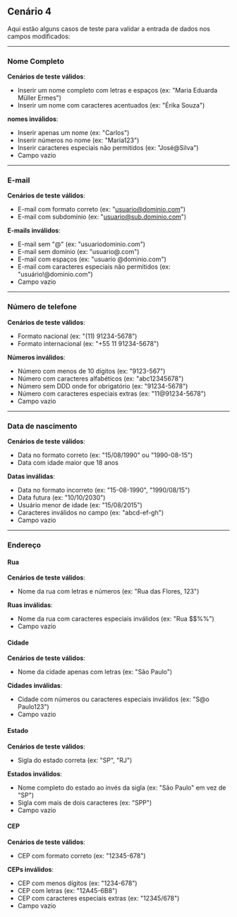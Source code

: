 ## Cenário 4 

Aqui estão alguns casos de teste para validar a entrada de dados nos campos modificados:  

---

###  Nome Completo 
 **Cenários de teste válidos**:  
- Inserir um nome completo com letras e espaços (ex: "Maria Eduarda Müller Ermes")  
- Inserir um nome com caracteres acentuados (ex: "Érika Souza")  

 **nomes inválidos**:  
- Inserir apenas um nome (ex: "Carlos")  
- Inserir números no nome (ex: "Maria123")  
- Inserir caracteres especiais não permitidos (ex: "José@Silva")  
- Campo vazio  

---

###  E-mail  
 **Cenários de teste válidos**:  
- E-mail com formato correto (ex: "usuario@dominio.com")  
- E-mail com subdomínio (ex: "usuario@sub.dominio.com")  

 **E-mails inválidos**:  
- E-mail sem "@" (ex: "usuariodominio.com")  
- E-mail sem domínio (ex: "usuario@.com")  
- E-mail com espaços (ex: "usuario @dominio.com")  
- E-mail com caracteres especiais não permitidos (ex: "usuário!@dominio.com")  
- Campo vazio  

---

### Número de telefone
 **Cenários de teste válidos**:  
- Formato nacional (ex: "(11) 91234-5678")  
- Formato internacional (ex: "+55 11 91234-5678")  

**Números inválidos**:  
- Número com menos de 10 dígitos (ex: "9123-567")  
- Número com caracteres alfabéticos (ex: "abc12345678")  
- Número sem DDD onde for obrigatório (ex: "91234-5678")  
- Número com caracteres especiais extras (ex: "11@91234-5678")  
- Campo vazio  

---

###  Data de nascimento
**Cenários de teste válidos**:  
- Data no formato correto (ex: "15/08/1990" ou "1990-08-15")  
- Data com idade maior que 18 anos  

 **Datas inválidas**:  
- Data no formato incorreto (ex: "15-08-1990", "1990/08/15")  
- Data futura (ex: "10/10/2030")  
- Usuário menor de idade (ex: "15/08/2015")  
- Caracteres inválidos no campo (ex: "abcd-ef-gh")  
- Campo vazio  

---

### Endereço

####  Rua  
 **Cenários de teste válidos**:  
- Nome da rua com letras e números (ex: "Rua das Flores, 123")  

 **Ruas inválidas**:  
- Nome da rua com caracteres especiais inválidos (ex: "Rua $$%%")  
- Campo vazio  

#### Cidade 
 **Cenários de teste válidos**:  
- Nome da cidade apenas com letras (ex: "São Paulo")  

 **Cidades inválidas**:  
- Cidade com números ou caracteres especiais inválidos (ex: "S@o Paulo123")  
- Campo vazio  

#### **Estado**  
 **Cenários de teste válidos**:  
- Sigla do estado correta (ex: "SP", "RJ")  

**Estados inválidos**:  
- Nome completo do estado ao invés da sigla (ex: "São Paulo" em vez de "SP")  
- Sigla com mais de dois caracteres (ex: "SPP")  
- Campo vazio  

#### CEP 
**Cenários de teste válidos**:  
- CEP com formato correto (ex: "12345-678")  

 **CEPs inválidos**:  
- CEP com menos dígitos (ex: "1234-678")  
- CEP com letras (ex: "12A45-6B8")  
- CEP com caracteres especiais extras (ex: "12345/678")  
- Campo vazio  